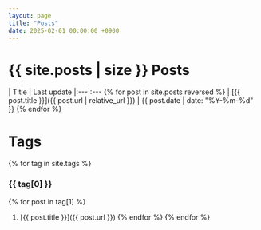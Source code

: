 ```yaml
---
layout: page
title: "Posts"
date: 2025-02-01 00:00:00 +0900
---
```


# {{ site.posts | size }} Posts

| Title | Last update
|:---|:---  {% for post in site.posts reversed %}
| [{{ post.title }}]({{ post.url | relative_url }}) | {{ post.date | date: "%Y-%m-%d" }}  {% endfor %}

# Tags
{% for tag in site.tags %}
### {{ tag[0] }}
  {% for post in tag[1] %}
1. [{{ post.title }}]({{ post.url }})
  {% endfor %}
{% endfor %}

